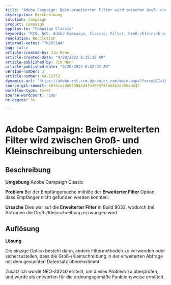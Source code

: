 ```yaml
---
title: "Adobe Campaign: Beim erweiterten Filter wird zwischen Groß- und Kleinschreibung unterschieden."
description: Beschreibung
solution: Campaign
product: Campaign
applies-to: "Campaign Classic"
keywords: "KCS, ACC, Adobe Campaign, Classic, Filter, Groß-/Kleinschreibung berücksichtigen, Groß-/Kleinschreibung, NEO-23240"
resolution: Resolution
internal-notes: "TK202144"
bug: false
article-created-by: Jim Menn
article-created-date: "9/20/2022 6:35:28 AM"
article-published-by: Jim Menn
article-published-date: "9/20/2022 6:42:32 AM"
version-number: 3
article-number: KA-15352
dynamics-url: "https://adobe-ent.crm.dynamics.com/main.aspx?forceUCI=1&pagetype=entityrecord&etn=knowledgearticle&id=83173d65-ae38-ed11-9db1-0022480866ad"
source-git-commit: e8f4ca2dd578944d4fe399074fab461de88ad247
workflow-type: tm+mt
source-wordcount: '106'
ht-degree: 3%

---
```


# Adobe Campaign: Beim erweiterten Filter wird zwischen Groß- und Kleinschreibung unterschieden

## Beschreibung


<b>Umgebung</b>
Adobe Campaign Classic

<b>Problem</b>
Bei der Empfängersuche mithilfe der <b>Erweiterter Filter</b> Option, dass Empfänger nicht gefunden werden konnten.

<b>Ursache</b>
Dies war auf die <b>Erweiterter Filter</b> in Build 9032, wodurch bei Abfragen die Groß-/Kleinschreibung erzwungen wird.


## Auflösung


<b>Lösung</b>

Die einzige Option besteht darin, andere Filtermethoden zu verwenden oder sicherzustellen, dass die Groß-/Kleinschreibung in der erweiterten Abfrage mit dem gesuchten Datensatz übereinstimmt.

Zusätzlich wurde NEO-23240 erstellt, um dieses Problem zu überprüfen, und wurde als entworfen für die ordnungsgemäße Funktionsweise ermittelt.
